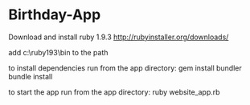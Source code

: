 Birthday-App
============

Download and install ruby 1.9.3
http://rubyinstaller.org/downloads/

add c:\ruby193\bin to the path

to install dependencies run from the app directory:
gem install bundler
bundle install

to start the app run from the app directory:
ruby website_app.rb